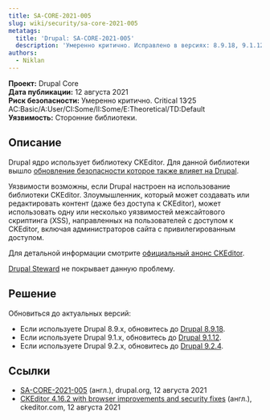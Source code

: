```yaml
---
title: SA-CORE-2021-005
slug: wiki/security/sa-core-2021-005
metatags:
  title: 'Drupal: SA-CORE-2021-005'
  description: 'Умеренно критично. Исправлено в версиях: 8.9.18, 9.1.12, 9.2.4.'
authors:
  - Niklan
---
```


**Проект:** Drupal Core\
**Дата публикации:** 12 августа 2021\
**Риск безопасности:** Умеренно критично. Critical 13∕25 AC:Basic/A:User/CI:Some/II:Some/E:Theoretical/TD:Default\
**Уязвимость:** Сторонние библиотеки.

## Описание

Drupal ядро использует библиотеку CKEditor. Для данной библиотеки вышло [обновление безопасности которое также влияет на Drupal](https://ckeditor.com/blog/ckeditor-4.16.2-with-browser-improvements-and-security-fixes/).

Уязвимости возможны, если Drupal настроен на использование библиотеки CKEditor. Злоумышленник, который может создавать или редактировать контент (даже без доступа к CKEditor), может использовать одну или несколько уязвимостей межсайтового скриптинга (XSS), направленных на пользователей с доступом к CKEditor, включая администраторов сайта с привилегированным доступом.

Для детальной информации смотрите [официальный анонс CKEditor](https://ckeditor.com/blog/ckeditor-4.16.2-with-browser-improvements-and-security-fixes/).

[Drupal Steward](https://www.drupal.org/steward) не покрывает данную проблему.

## Решение

Обновиться до актуальных версий:

- Если используете Drupal 8.9.x, обновитесь до [Drupal 8.9.18](../../../releases/8/8.9.x/8.9.18/index.md).
- Если используете Drupal 9.1.x, обновитесь до [Drupal 9.1.12](../../../releases/9/9.1.x/9.1.12/index.md).
- Если используете Drupal 9.2.x, обновитесь до [Drupal 9.2.4](../../../releases/9/9.2.x/9.2.4/index.md).

## Ссылки

- [SA-CORE-2021-005](https://www.drupal.org/sa-core-2021-005) (англ.), drupal.org, 12 августа 2021
- [CKEditor 4.16.2 with browser improvements and security fixes](https://ckeditor.com/blog/ckeditor-4.16.2-with-browser-improvements-and-security-fixes/) (англ.), ckeditor.com, 12 августа 2021
